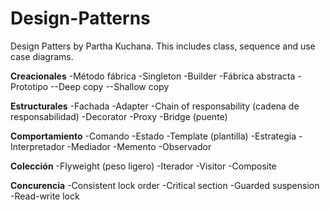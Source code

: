 # Design-Patterns
Design Patters by Partha Kuchana.
This includes class, sequence and use case diagrams.


**Creacionales**
	-Método fábrica
	-Singleton
	-Builder
	-Fábrica abstracta
	-Prototipo
		--Deep copy
		--Shallow copy

**Estructurales**
	-Fachada
	-Adapter
	-Chain of responsability (cadena de responsabilidad)
	-Decorator
	-Proxy
	-Bridge (puente)

**Comportamiento**
	-Comando
	-Estado
	-Template (plantilla)
	-Estrategia
	-Interpretador
	-Mediador
	-Memento
	-Observador

**Colección**
	-Flyweight (peso ligero)
	-Iterador
	-Visitor 
	-Composite

**Concurencia**
	-Consistent lock order
	-Critical section
	-Guarded suspension
	-Read-write lock

